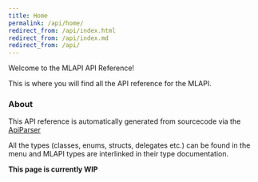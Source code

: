 ```yaml
---
title: Home
permalink: /api/home/
redirect_from: /api/index.html
redirect_from: /api/index.md
redirect_from: /api/
---
```

Welcome to the MLAPI API Reference!

This is where you will find all the API reference for the MLAPI.




### About
This API reference is automatically generated from sourcecode via the [ApiParser](https://github.com/MidLevel/ApiParser)

All the types (classes, enums, structs, delegates etc.) can be found in the menu and MLAPI types are interlinked in their type documentation.




**This page is currently WIP**